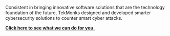 Consistent in bringing innovative software solutions that are the technology foundation of the future, TekMonks designed and developed smarter cybersecurity solutions to counter smart cyber attacks. 

[**Click here to see what we can do for you.**]({{#makeLink}}./article.html?article_path=./solutions/cybersecurity.md&menu_path=.menus/en{{/makeLink}})